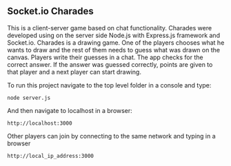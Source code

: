 ## Socket.io Charades 
This is a client-server game based on chat functionality. Charades were developed using on the server side Node.js with Express.js framework and Socket.io. 
Charades is a drawing game. One of the players chooses what he wants to draw and the rest of them needs to guess what was drawn on the canvas. Players write their guesses in a chat. The app checks for the correct answer. If the answer was guessed correctly, points are given to that player and a next player can start drawing.

To run this project navigate to the top level folder in a console and type:
```
node server.js 
```
And then navigate to localhost in a browser:
```
http://localhost:3000
```
Other players can join by connecting to the same network and typing in a browser
```
http://local_ip_address:3000
```